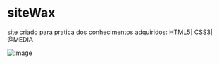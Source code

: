 # siteWax
site criado para pratica dos conhecimentos adquiridos: HTML5| CSS3| @MEDIA

![image](https://user-images.githubusercontent.com/58658312/217329432-3d0aafaf-b324-4a52-82bd-55f479989bec.png)
